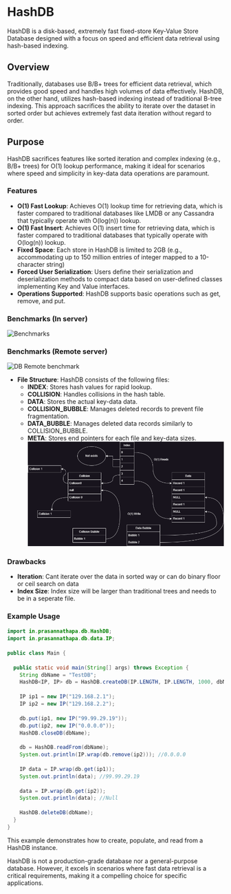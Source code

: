 # HashDB

HashDB is a disk-based, extremely fast fixed-store Key-Value Store Database designed with a focus on speed and efficient data retrieval using hash-based indexing.

## Overview

Traditionally, databases use B/B+ trees for efficient data retrieval, which provides good speed and handles high volumes of data effectively. HashDB, on the other hand, utilizes hash-based indexing instead of traditional B-tree indexing. This approach sacrifices the ability to iterate over the dataset in sorted order but achieves extremely fast data iteration without regard to order.

## Purpose

HashDB sacrifices features like sorted iteration and complex indexing (e.g., B/B+ trees) for O(1) lookup performance, making it ideal for scenarios where speed and simplicity in key-data data operations are paramount.

### Features

- **O(1) Fast Lookup**: Achieves O(1) lookup time for retrieving data, which is faster compared to traditional databases like LMDB or any Cassandra that typically operate with O(log(n)) lookup.
-  **O(1) Fast Insert**: Achieves O(1) insert time for retrieving data, which is faster compared to traditional databases that typically operate with O(log(n)) lookup.
- **Fixed Space**: Each store in HashDB is limited to 2GB (e.g., accommodating up to 150 million entries of integer mapped to a 10-character string)
- **Forced User Serialization**: Users define their serialization and deserialization methods to compact data based on user-defined classes implementing Key and Value interfaces.
- **Operations Supported**: HashDB supports basic operations such as get, remove, and put.

### Benchmarks (In server)
![Benchmarks](https://docs.google.com/spreadsheets/d/e/2PACX-1vTM4r9J5Vh_Q5Gh8WwwupiXdrIkzA-6jSeEL8fAfgWiJS5dqxih_qyi-RXQX-lqrg3i_LKJ7Hii8mIP/pubchart?oid=227020497&format=image)

### Benchmarks (Remote server)
![DB Remote benchmark](https://docs.google.com/spreadsheets/d/e/2PACX-1vTM4r9J5Vh_Q5Gh8WwwupiXdrIkzA-6jSeEL8fAfgWiJS5dqxih_qyi-RXQX-lqrg3i_LKJ7Hii8mIP/pubchart?oid=1380546178&format=image)

- **File Structure**: HashDB consists of the following files:
  - **INDEX**: Stores hash values for rapid lookup.
  - **COLLISION**: Handles collisions in the hash table.
  - **DATA**: Stores the actual key-data data.
  - **COLLISION_BUBBLE**: Manages deleted records to prevent file fragmentation.
  - **DATA_BUBBLE**: Manages deleted data records similarly to COLLISION_BUBBLE.
  - **META**: Stores end pointers for each file and key-data sizes.
![DB Structure](https://github.com/prasannathapa/HashDB/blob/main/doc/structure.png?raw=true)


### Drawbacks
- **Iteration**: Cant iterate over the data in sorted way or can do binary floor or ceil search on data
- **Index Size**: Index size will be larger than traditional trees and needs to be in a seperate file.


### Example Usage

```java
import in.prasannathapa.db.HashDB;
import in.prasannathapa.db.data.IP;

public class Main {

  public static void main(String[] args) throws Exception {
    String dbName = "TestDB";
    HashDB<IP, IP> db = HashDB.createDB(IP.LENGTH, IP.LENGTH, 1000, dbName);

    IP ip1 = new IP("129.168.2.1");
    IP ip2 = new IP("129.168.2.2");

    db.put(ip1, new IP("99.99.29.19"));
    db.put(ip2, new IP("0.0.0.0"));
    HashDB.closeDB(dbName);

    db = HashDB.readFrom(dbName);
    System.out.println(IP.wrap(db.remove(ip2))); //0.0.0.0

    IP data = IP.wrap(db.get(ip1));
    System.out.println(data); //99.99.29.19

    data = IP.wrap(db.get(ip2));
    System.out.println(data); //Null

    HashDB.deleteDB(dbName);
  }
}
```

This example demonstrates how to create, populate, and read from a HashDB instance.

HashDB is not a production-grade database nor a general-purpose database. However, it excels in scenarios where fast data retrieval is a critical requirements, making it a compelling choice for specific applications.
